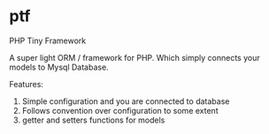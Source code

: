 ptf
===

PHP Tiny Framework

A super light ORM / framework for PHP. Which simply connects your models to Mysql Database.

Features:
1. Simple configuration and you are connected to database
2. Follows convention over configuration to some extent
3. getter and setters functions for models